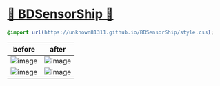 # [🔗 BDSensorShip 🔗](unknown81311.github.io/BDSensorShip)
```css
@import url(https://unknown81311.github.io/BDSensorShip/style.css);
```
| before  | after |
| ------------- | ------------- |
| ![image](https://github.com/unknown81311/BDSensorShip/assets/43104779/afeffe12-4d5b-42e3-8734-474cc28933c6) | ![image](https://github.com/unknown81311/BDSensorShip/assets/43104779/c8f4ac1e-535a-4baf-897d-ab6db935c1ed) |
| ![image](https://github.com/unknown81311/BDSensorShip/assets/43104779/60f2ec62-401f-4579-a46d-d7be2d0f473d) | ![image](https://github.com/unknown81311/BDSensorShip/assets/43104779/3cdaf7fb-cf75-493d-a390-5c8e0528ea4e) |
